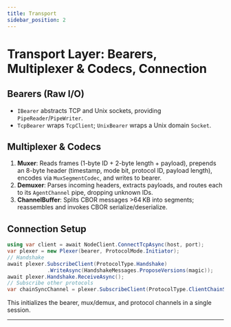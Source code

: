 ```yaml
---
title: Transport
sidebar_position: 2
---
```


# Transport Layer: Bearers, Multiplexer & Codecs, Connection

## Bearers (Raw I/O)
- `IBearer` abstracts TCP and Unix sockets, providing `PipeReader`/`PipeWriter`.
- `TcpBearer` wraps `TcpClient`; `UnixBearer` wraps a Unix domain `Socket`.

## Multiplexer & Codecs
1. **Muxer**: Reads frames (1-byte ID + 2-byte length + payload), prepends an 8-byte header (timestamp, mode bit, protocol ID, payload length), encodes via `MuxSegmentCodec`, and writes to bearer.
2. **Demuxer**: Parses incoming headers, extracts payloads, and routes each to its `AgentChannel` pipe, dropping unknown IDs.
3. **ChannelBuffer**: Splits CBOR messages >64 KB into segments; reassembles and invokes CBOR serialize/deserialize.

## Connection Setup
```csharp
using var client = await NodeClient.ConnectTcpAsync(host, port);
var plexer = new Plexer(bearer, ProtocolMode.Initiator);
// Handshake
await plexer.SubscribeClient(ProtocolType.Handshake)
             .WriteAsync(HandshakeMessages.ProposeVersions(magic));
await plexer.Handshake.ReceiveAsync();
// Subscribe other protocols
var chainSyncChannel = plexer.SubscribeClient(ProtocolType.ClientChainSync);
```  
This initializes the bearer, mux/demux, and protocol channels in a single session.

---